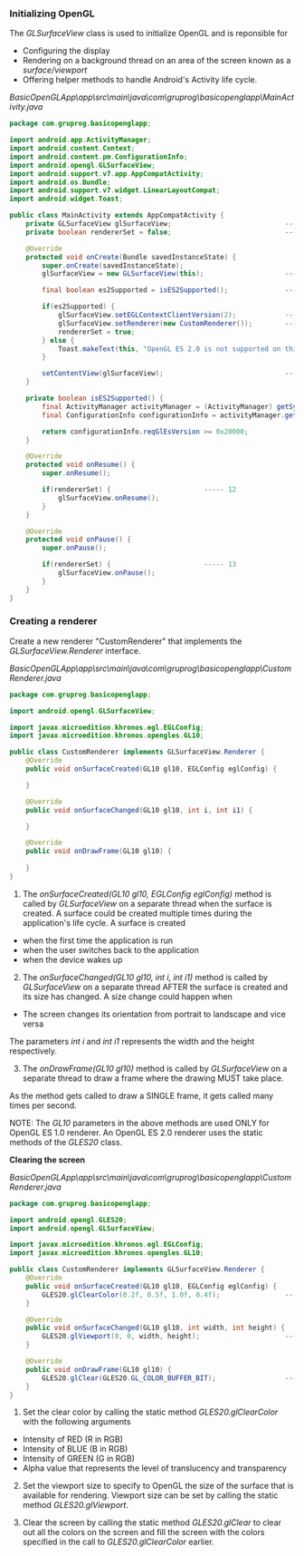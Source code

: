 ### Initializing OpenGL

The *GLSurfaceView* class is used to initialize OpenGL and is reponsible for

* Configuring the display
* Rendering on a background thread on an area of the screen known as a *surface/viewport* 
* Offering helper methods to handle Android's Activity life cycle.

*BasicOpenGLApp\app\src\main\java\com\gruprog\basicopenglapp\MainActivity.java*

```java
package com.gruprog.basicopenglapp;

import android.app.ActivityManager;
import android.content.Context;
import android.content.pm.ConfigurationInfo;
import android.opengl.GLSurfaceView;
import android.support.v7.app.AppCompatActivity;
import android.os.Bundle;
import android.support.v7.widget.LinearLayoutCompat;
import android.widget.Toast;

public class MainActivity extends AppCompatActivity {
    private GLSurfaceView glSurfaceView;                            ----- 1
    private boolean rendererSet = false;                            ----- 2

    @Override
    protected void onCreate(Bundle savedInstanceState) {
        super.onCreate(savedInstanceState);
        glSurfaceView = new GLSurfaceView(this);                    ----- 3

        final boolean es2Supported = isES2Supported();              ----- 4

        if(es2Supported) {
            glSurfaceView.setEGLContextClientVersion(2);            ----- 5
            glSurfaceView.setRenderer(new CustomRenderer());        ----- 6
            rendererSet = true;
        } else {
            Toast.makeText(this, "OpenGL ES 2.0 is not supported on this device", Toast.LENGTH_LONG).show();        ----- 7
        }

        setContentView(glSurfaceView);                              ----- 8
    }

    private boolean isES2Supported() {
        final ActivityManager activityManager = (ActivityManager) getSystemService(Context.ACTIVITY_SERVICE);   ----- 9
        final ConfigurationInfo configurationInfo = activityManager.getDeviceConfigurationInfo();               ----- 10

        return configurationInfo.reqGlEsVersion >= 0x20000;                                                     ----- 11
    }

    @Override
    protected void onResume() {
        super.onResume();

        if(rendererSet) {                       ----- 12
            glSurfaceView.onResume();
        }
    }

    @Override
    protected void onPause() {
        super.onPause();

        if(rendererSet) {                       ----- 13
            glSurfaceView.onPause();
        }
    }
}
```

### Creating a renderer

Create a new renderer "CustomRenderer" that implements the *GLSurfaceView.Renderer* interface.

*BasicOpenGLApp\app\src\main\java\com\gruprog\basicopenglapp\CustomRenderer.java*

```java
package com.gruprog.basicopenglapp;

import android.opengl.GLSurfaceView;

import javax.microedition.khronos.egl.EGLConfig;
import javax.microedition.khronos.opengles.GL10;

public class CustomRenderer implements GLSurfaceView.Renderer {
    @Override
    public void onSurfaceCreated(GL10 gl10, EGLConfig eglConfig) {        ------ 1

    }

    @Override
    public void onSurfaceChanged(GL10 gl10, int i, int i1) {              ------ 2

    }

    @Override
    public void onDrawFrame(GL10 gl10) {                                  ------ 3
        
    }
}
```

1) The *onSurfaceCreated(GL10 gl10, EGLConfig eglConfig)* method is called by *GLSurfaceView* on a separate thread when the surface is created. 
A surface could be created multiple times during the application's life cycle. A surface is created 

* when the first time the application is run
* when the user switches back to the application
* when the device wakes up

2) The *onSurfaceChanged(GL10 gl10, int i, int i1)* method is called by *GLSurfaceView* on a separate thread AFTER the surface is created and its size has changed.
A size change could happen when

* The screen changes its orientation from portrait to landscape and vice versa

The parameters *int i* and *int i1* represents the width and the height respectively. 

3) The *onDrawFrame(GL10 gl10)* method is called by *GLSurfaceView* on a separate thread to draw a frame where the drawing MUST take place. 

As the method gets called to draw a SINGLE frame, it gets called many times per second. 

NOTE: The *GL10* parameters in the above methods are used ONLY for OpenGL ES 1.0 renderer. An OpenGL ES 2.0 renderer uses the static methods of the *GLES20* class.

**Clearing the screen**

*BasicOpenGLApp\app\src\main\java\com\gruprog\basicopenglapp\CustomRenderer.java*

```java
package com.gruprog.basicopenglapp;

import android.opengl.GLES20;
import android.opengl.GLSurfaceView;

import javax.microedition.khronos.egl.EGLConfig;
import javax.microedition.khronos.opengles.GL10;

public class CustomRenderer implements GLSurfaceView.Renderer {
    @Override
    public void onSurfaceCreated(GL10 gl10, EGLConfig eglConfig) {
        GLES20.glClearColor(0.2f, 0.5f, 1.0f, 0.4f);                ------- 1
    }

    @Override
    public void onSurfaceChanged(GL10 gl10, int width, int height) {
        GLES20.glViewport(0, 0, width, height);                     ------- 2
    }

    @Override
    public void onDrawFrame(GL10 gl10) {
        GLES20.glClear(GLES20.GL_COLOR_BUFFER_BIT);                 ------- 3
    }
}
```

1) Set the clear color by calling the static method *GLES20.glClearColor* with the following arguments

* Intensity of RED (R in RGB)
* Intensity of BLUE (B in RGB)
* Intensity of GREEN (G in RGB)
* Alpha value that represents the level of translucency and transparency

2) Set the viewport size to specify to OpenGL the size of the surface that is available for rendering. Viewport size can be set by calling the static method *GLES20.glViewport*.

3) Clear the screen by calling the static method *GLES20.glClear* to clear out all the colors on the screen and fill the screen with the colors specified in the call to *GLES20.glClearColor* earlier.




